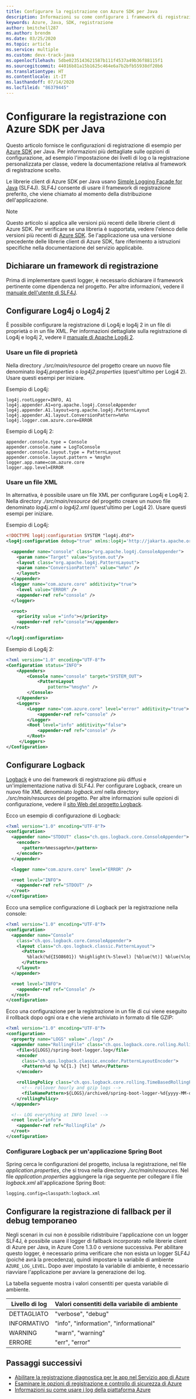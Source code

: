 ```yaml
---
title: Configurare la registrazione con Azure SDK per Java
description: Informazioni su come configurare i framework di registrazione per le librerie client di Azure SDK per Java
keywords: Azure, Java, SDK, registrazione
author: bmitchell287
ms.author: brendm
ms.date: 03/25/2020
ms.topic: article
ms.service: multiple
ms.custom: devx-track-java
ms.openlocfilehash: 5dbe0235143621587b111f4537a49b36f88115f1
ms.sourcegitcommit: 44016b81a15b1625c464e6a7b2bfb55938df20b6
ms.translationtype: HT
ms.contentlocale: it-IT
ms.lasthandoff: 07/14/2020
ms.locfileid: "86379445"
---
```

# <a name="configure-logging-with-the-azure-sdk-for-java"></a>Configurare la registrazione con Azure SDK per Java

Questo articolo fornisce le configurazioni di registrazione di esempio per [Azure SDK](https://azure.microsoft.com/downloads/) per Java. Per informazioni più dettagliate sulle opzioni di configurazione, ad esempio l'impostazione dei livelli di log o la registrazione personalizzata per classe, vedere la documentazione relativa al framework di registrazione scelto.

Le librerie client di Azure SDK per Java usano [Simple Logging Facade for Java](https://www.slf4j.org/) (SLF4J). SLF4J consente di usare il framework di registrazione preferito, che viene chiamato al momento della distribuzione dell'applicazione.

> [!NOTE]
> Questo articolo si applica alle versioni più recenti delle librerie client di Azure SDK. Per verificare se una libreria è supportata, vedere l'elenco delle versioni più recenti di [Azure SDK](https://azure.github.io/azure-sdk/releases/latest/java.html). Se l'applicazione usa una versione precedente delle librerie client di Azure SDK, fare riferimento a istruzioni specifiche nella documentazione del servizio applicabile.

## <a name="declare-a-logging-framework"></a>Dichiarare un framework di registrazione

Prima di implementare questi logger, è necessario dichiarare il framework pertinente come dipendenza nel progetto. Per altre informazioni, vedere il [manuale dell'utente di SLF4J](http://www.slf4j.org/manual.html#projectDep).

## <a name="configure-log4j-or-log4j-2"></a>Configurare Log4j o Log4j 2

È possibile configurare la registrazione di Log4j e log4j 2 in un file di proprietà o in un file XML. Per informazioni dettagliate sulla registrazione di Log4j e log4j 2, vedere il [manuale di Apache Log4j 2](https://logging.apache.org/log4j/2.x/manual/configuration.html).

### <a name="use-a-properties-file"></a>Usare un file di proprietà

Nella directory *./src/main/resource* del progetto creare un nuovo file denominato *log4j.properties* o *log4j2.properties* (quest'ultimo per Logj4 2). Usare questi esempi per iniziare.

Esempio di Log4j:

```properties
log4j.rootLogger=INFO, A1
log4j.appender.A1=org.apache.log4j.ConsoleAppender
log4j.appender.A1.layout=org.apache.log4j.PatternLayout
log4j.appender.A1.layout.ConversionPattern=%m%n
log4j.logger.com.azure.core=ERROR
```

Esempio di Log4j 2:

```properties
appender.console.type = Console
appender.console.name = LogToConsole
appender.console.layout.type = PatternLayout
appender.console.layout.pattern = %msg%n
logger.app.name=com.azure.core
logger.app.level=ERROR
```

### <a name="use-an-xml-file"></a>Usare un file XML

In alternativa, è possibile usare un file XML per configurare Log4j e Log4j 2. Nella directory *./src/main/resource* del progetto creare un nuovo file denominato *log4j.xml* o *log4j2.xml* (quest'ultimo per Logj4 2). Usare questi esempi per iniziare.

Esempio di Log4j:

```xml
<!DOCTYPE log4j:configuration SYSTEM "log4j.dtd">
<log4j:configuration debug="true" xmlns:log4j='http://jakarta.apache.org/log4j/'>

  <appender name="console" class="org.apache.log4j.ConsoleAppender">
    <param name="Target" value="System.out"/>
    <layout class="org.apache.log4j.PatternLayout">
    <param name="ConversionPattern" value="%m%n" />
    </layout>
  </appender>
  <logger name="com.azure.core" additivity="true">
    <level value="ERROR" />
    <appender-ref ref="console" />
  </logger>

  <root>
    <priority value ="info"></priority>
    <appender-ref ref="console"></appender>
  </root>

</log4j:configuration>
```

Esempio di Log4j 2:

```xml
<?xml version="1.0" encoding="UTF-8"?>
<Configuration status="INFO">
    <Appenders>
        <Console name="console" target="SYSTEM_OUT">
            <PatternLayout
                pattern="%msg%n" />
        </Console>
    </Appenders>
    <Loggers>
        <Logger name="com.azure.core" level="error" additivity="true">
            <appender-ref ref="console" />
        </Logger>
        <Root level="info" additivity="false">
            <appender-ref ref="console" />
        </Root>
     </Loggers>
</Configuration>
```

## <a name="configure-logback"></a>Configurare Logback

[Logback](https://logback.qos.ch/manual/introduction.html) è uno dei framework di registrazione più diffusi e un'implementazione nativa di SLF4J. Per configurare Logback, creare un nuovo file XML denominato *logback.xml* nella directory *./src/main/resources* del progetto. Per altre informazioni sulle opzioni di configurazione, vedere il [sito Web del progetto Logback](https://logback.qos.ch/manual/configuration.html).

Ecco un esempio di configurazione di Logback:

```xml
<?xml version="1.0" encoding="UTF-8"?>
<configuration>
  <appender name="STDOUT" class="ch.qos.logback.core.ConsoleAppender">
    <encoder>
      <pattern>%message%n</pattern>
    </encoder>
  </appender>

  <logger name="com.azure.core" level="ERROR" />

  <root level="INFO">
    <appender-ref ref="STDOUT" />
  </root>
</configuration>
```

Ecco una semplice configurazione di Logback per la registrazione nella console:

```xml
<?xml version="1.0" encoding="UTF-8"?>
<configuration>
  <appender name="Console"
    class="ch.qos.logback.core.ConsoleAppender">
    <layout class="ch.qos.logback.classic.PatternLayout">
      <Pattern>
        %black(%d{ISO8601}) %highlight(%-5level) [%blue(%t)] %blue(%logger{100}): %msg%n%throwable
      </Pattern>
    </layout>
  </appender>

  <root level="INFO">
    <appender-ref ref="Console" />
  </root>
</configuration>
```

Ecco una configurazione per la registrazione in un file di cui viene eseguito il rollback dopo ogni ora e che viene archiviato in formato di file GZIP:

```xml
<?xml version="1.0" encoding="UTF-8"?>
<configuration>
  <property name="LOGS" value="./logs" />
  <appender name="RollingFile" class="ch.qos.logback.core.rolling.RollingFileAppender">
    <file>${LOGS}/spring-boot-logger.log</file>
    <encoder
      class="ch.qos.logback.classic.encoder.PatternLayoutEncoder">
      <Pattern>%d %p %C{1.} [%t] %m%n</Pattern>
    </encoder>

    <rollingPolicy class="ch.qos.logback.core.rolling.TimeBasedRollingPolicy">
      <!-- rollover hourly and gzip logs -->
      <fileNamePattern>${LOGS}/archived/spring-boot-logger-%d{yyyy-MM-dd-HH}.log.gz</fileNamePattern>
    </rollingPolicy>
  </appender>

  <!-- LOG everything at INFO level -->
  <root level="info">
    <appender-ref ref="RollingFile" />
  </root>
</configuration>
```

### <a name="configure-logback-for-a-spring-boot-application"></a>Configurare Logback per un'applicazione Spring Boot

Spring cerca le configurazioni del progetto, inclusa la registrazione, nel file *application.properties*, che si trova nella directory *./src/main/resources*. Nel file *application.properties* aggiungere la riga seguente per collegare il file *logback.xml* all'applicazione Spring Boot:

```properties
logging.config=classpath:logback.xml
```

## <a name="configure-fallback-logging-for-temporary-debugging"></a>Configurare la registrazione di fallback per il debug temporaneo

Negli scenari in cui non è possibile ridistribuire l'applicazione con un logger SLF4J, è possibile usare il logger di fallback incorporato nelle librerie client di Azure per Java, in Azure Core 1.3.0 o versione successiva. Per abilitare questo logger, è necessario prima verificare che non esista un logger SLF4J (poiché avrà la precedenza), quindi impostare la variabile di ambiente `AZURE_LOG_LEVEL`. Dopo aver impostato la variabile di ambiente, è necessario riavviare l'applicazione per avviare la generazione dei log.

La tabella seguente mostra i valori consentiti per questa variabile di ambiente.

|Livello di log   |Valori consentiti della variabile di ambiente   |
|----------|-----------|
|DETTAGLIATO   |"verbose", "debug"     |
|INFORMATIVO|"info", "information", "informational"  |
|WARNING     |"warn", "warning"       |
|ERRORE    |"err", "error"  |

## <a name="next-steps"></a>Passaggi successivi

- [Abilitare la registrazione diagnostica per le app nel Servizio app di Azure](/azure/app-service/troubleshoot-diagnostic-logs) 
- [Esaminare le opzioni di registrazione e controllo di sicurezza di Azure](/azure/security/fundamentals/log-audit)
- [Informazioni su come usare i log della piattaforma Azure](/azure/azure-monitor/platform/platform-logs-overview)
